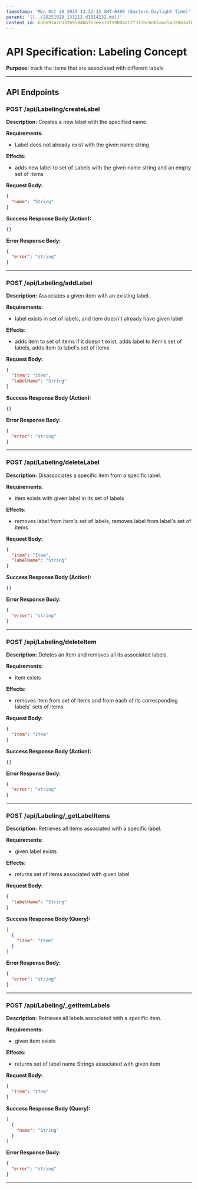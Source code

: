 ```yaml
---
timestamp: 'Mon Oct 20 2025 13:32:12 GMT-0400 (Eastern Daylight Time)'
parent: '[[../20251020_133212.d1814232.md]]'
content_id: b36e93a7b33269584bbf63ee318f59004d17f3f7bcb601aac5ad26b3afb9b251
---
```


# API Specification: Labeling Concept

**Purpose:** track the items that are associated with different labels

***

## API Endpoints

### POST /api/Labeling/createLabel

**Description:** Creates a new label with the specified name.

**Requirements:**

* Label does not already exist with the given name string

**Effects:**

* adds new label to set of Labels with the given name string and an empty set of items

**Request Body:**

```json
{
  "name": "String"
}
```

**Success Response Body (Action):**

```json
{}
```

**Error Response Body:**

```json
{
  "error": "string"
}
```

***

### POST /api/Labeling/addLabel

**Description:** Associates a given item with an existing label.

**Requirements:**

* label exists in set of labels, and item doesn't already have given label

**Effects:**

* adds item to set of items if it doesn't exist, adds label to item's set of labels, adds item to label's set of items

**Request Body:**

```json
{
  "item": "Item",
  "labelName": "String"
}
```

**Success Response Body (Action):**

```json
{}
```

**Error Response Body:**

```json
{
  "error": "string"
}
```

***

### POST /api/Labeling/deleteLabel

**Description:** Disassociates a specific item from a specific label.

**Requirements:**

* item exists with given label in its set of labels

**Effects:**

* removes label from item's set of labels, removes label from label's set of items

**Request Body:**

```json
{
  "item": "Item",
  "labelName": "String"
}
```

**Success Response Body (Action):**

```json
{}
```

**Error Response Body:**

```json
{
  "error": "string"
}
```

***

### POST /api/Labeling/deleteItem

**Description:** Deletes an item and removes all its associated labels.

**Requirements:**

* item exists

**Effects:**

* removes item from set of items and from each of its corresponding labels' sets of items

**Request Body:**

```json
{
  "item": "Item"
}
```

**Success Response Body (Action):**

```json
{}
```

**Error Response Body:**

```json
{
  "error": "string"
}
```

***

### POST /api/Labeling/\_getLabelItems

**Description:** Retrieves all items associated with a specific label.

**Requirements:**

* given label exists

**Effects:**

* returns set of items associated with given label

**Request Body:**

```json
{
  "labelName": "String"
}
```

**Success Response Body (Query):**

```json
[
  {
    "item": "Item"
  }
]
```

**Error Response Body:**

```json
{
  "error": "string"
}
```

***

### POST /api/Labeling/\_getItemLabels

**Description:** Retrieves all labels associated with a specific item.

**Requirements:**

* given item exists

**Effects:**

* returns set of label name Strings associated with given item

**Request Body:**

```json
{
  "item": "Item"
}
```

**Success Response Body (Query):**

```json
[
  {
    "name": "String"
  }
]
```

**Error Response Body:**

```json
{
  "error": "string"
}
```

***

